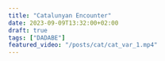 ```yaml
---
title: "Catalunyan Encounter"
date: 2023-09-09T13:32:00+02:00
draft: true
tags: ["DADABE"]
featured_video: "/posts/cat/cat_var_1.mp4"
---
```


